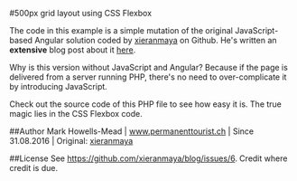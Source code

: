 #500px grid layout using CSS Flexbox

The code in this example is a simple mutation of the original JavaScript-based Angular solution coded by [xieranmaya](https://github.com/xieranmaya/) on Github. He's written an **extensive** blog post about it [here](https://github.com/xieranmaya/blog/issues/6).

Why is this version without JavaScript and Angular? Because if the page is delivered from a server running PHP, there's no need to over-complicate it by introducing JavaScript.

Check out the source code of this PHP file to see how easy it is. The true magic lies in the CSS Flexbox code.

##Author
Mark Howells-Mead | www.permanenttourist.ch | Since 31.08.2016 | Original: [xieranmaya](https://github.com/xieranmaya/blog/issues/6)

##License
See https://github.com/xieranmaya/blog/issues/6. Credit where credit is due.